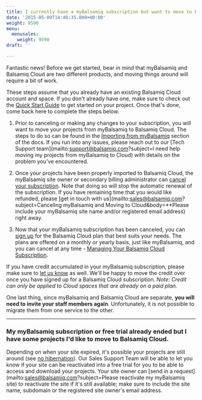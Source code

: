 ```yaml
---
title: I currently have a myBalsamiq subscription but want to move to Balsamiq Cloud. What should I do?
date: '2015-05-09T14:46:35.000+00:00'
weight: 9590
menu:
  menusales:
    weight: 9590
draft: ''

---
```


Fantastic news! Before we get started, bear in mind that myBalsamiq and Balsamiq Cloud are two different products, and moving things around will require a bit of work.

These steps assume that you already have an existing Balsamiq Cloud account and space. If you don't already have one, make sure to check out the [Quick Start Guide](https://docs.balsamiq.com/cloud/intro/#quick-start-guide) to get started on your project. Once that's done, come back here to complete the steps below.

1. Prior to canceling or making any changes to your subscription, you will want to move your projects from myBalsamiq to Balsamiq Cloud. The steps to do so can be found in the [Importing from myBalsamiq](https://docs.balsamiq.com/cloud/importing/#importing-from-mybalsamiq) section of the docs. If you run into any issues, please reach out to our [Tech Support team](mailto:support@balsamiq.com?subject=I need help moving my projects from myBalsamiq to Cloud) with details on the problem you've encountered.

2. Once your projects have been properly imported to Balsamiq Cloud, the myBalsamiq site owner or secondary billing administrator can [cancel your subscription](https://support.balsamiq.com/sales/mybsubscriptions/#stopping-your-subscription). Note that doing so will stop the automatic renewal of the subscription. If you have remaining time that you would like refunded, please [get in touch with us](mailto:sales@balsamiq.com?subject=Canceling myBalsamiq and Moving to Cloud&body=**Please include your myBalsamiq site name and/or registered email address) right away.

3. Now that your myBalsamiq subscription has been canceled, you can [sign up](http://supportcloudsales.balsamiq.com/sales/cloudsubscriptions/#signing-up-for-a-subscription) for the Balsamiq Cloud plan that best suits your needs. The plans are offered on a monthly or yearly basis, just like myBalsamiq, and you can cancel at any time - [Managing Your Balsamiq Cloud Subscription](http://supportcloudsales.balsamiq.com/sales/cloudsubscriptions/).

If you have credit accumulated in your myBalsamiq subscription, please make sure to [let us know](mailto:sales@balsamiq.com) as well. We'll be happy to move the credit over once you have signed up for a Balsamiq Cloud subscription. *Note: Credit can only be applied to Cloud spaces that are already on a paid plan.*

One last thing, since myBalsamiq and Balsamiq Cloud are separate, **you will need to invite your staff members again**. Unfortunately, it is not possible to migrate them from one service to the other.

* * *

### My myBalsamiq subscription or free trial already ended but I have some projects I'd like to move to Balsamiq Cloud.

Depending on when your site expired, it's possible your projects are still around (see [no hibernation](https://support.balsamiq.com/sales/hibernate/)). Our Sales Support Team will be able to let you know if your site can be reactivated into a free trial for you to be able to access and download your projects. Your site owner can [send in a request](mailto:sales@balsamiq.com?subject=Please reactivate my myBalsamiq site) to reactivate the site if it's still available; make sure to include the site name, subdomain or the registered site owner's email address.
